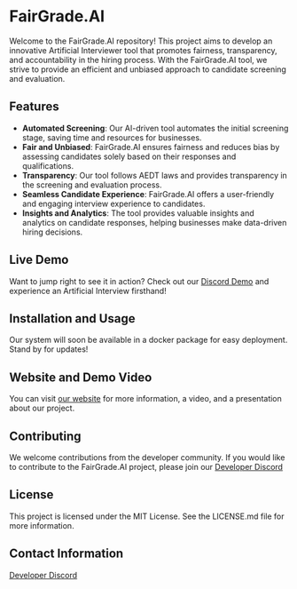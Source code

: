 # FairGrade.AI

Welcome to the FairGrade.AI repository! This project aims to develop an innovative Artificial Interviewer tool that promotes fairness, transparency, and accountability in the hiring process. With the FairGrade.AI tool, we strive to provide an efficient and unbiased approach to candidate screening and evaluation.

## Features

- **Automated Screening**: Our AI-driven tool automates the initial screening stage, saving time and resources for businesses.
- **Fair and Unbiased**: FairGrade.AI ensures fairness and reduces bias by assessing candidates solely based on their responses and qualifications.
- **Transparency**: Our tool follows AEDT laws and provides transparency in the screening and evaluation process.
- **Seamless Candidate Experience**: FairGrade.AI offers a user-friendly and engaging interview experience to candidates.
- **Insights and Analytics**: The tool provides valuable insights and analytics on candidate responses, helping businesses make data-driven hiring decisions.

## Live Demo

Want to jump right to see it in action? Check out our [Discord Demo](https://discord.gg/UvtSUDpRg9) and experience an Artificial Interview firsthand!

## Installation and Usage

Our system will soon be available in a docker package for easy deployment. Stand by for updates!

## Website and Demo Video

You can visit [our website](https://discord.gg/dJgx8pHSdg) for more information, a video, and a presentation about our project.

## Contributing

We welcome contributions from the developer community. If you would like to contribute to the FairGrade.AI project, please join our [Developer Discord](https://discord.gg/dJgx8pHSdg)

## License

This project is licensed under the MIT License. See the LICENSE.md file for more information.

## Contact Information

[Developer Discord](https://discord.gg/dJgx8pHSdg)
